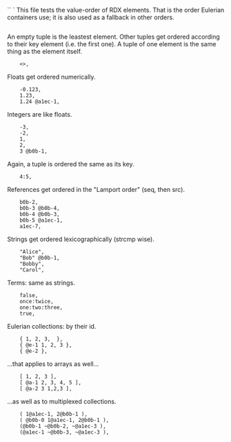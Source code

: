 `` `
This file tests the value-order of RDX elements.
That is the order Eulerian containers use; it is also used as a fallback in other orders.
```

```
An empty tuple is the leastest element.
Other tuples get ordered according to their key element (i.e. the first one).
A tuple of one element is the same thing as the element itself.
```
    <>,
```
Floats get ordered numerically.
```
    -0.123,
    1.23,
    1.24 @a1ec-1,
```
Integers are like floats.
```
    -3,
    -2,
    1,
    2,
    3 @b0b-1,
```
Again, a tuple is ordered the same as its key.
```
    4:5,
```
References get ordered in the "Lamport order" (seq, then src).
```
    b0b-2,
    b0b-3 @b0b-4,
    b0b-4 @b0b-3,
    b0b-5 @a1ec-1,
    a1ec-7,
```
Strings get ordered lexicographically (strcmp wise).
```
    "Alice",
    "Bob" @b0b-1,
    "Bobby",
    "Carol",
```
Terms: same as strings.
```
    false,
    once:twice,
    one:two:three,
    true,
```
Eulerian collections: by their id.
```
    { 1, 2, 3,  },
    { @e-1 1, 2, 3 },
    { @e-2 },
```
...that applies to arrays as well...
```
    [ 1, 2, 3 ],
    [ @a-1 2, 3, 4, 5 ],
    [ @a-2 3 1,2,3 ],
```
...as well as to multiplexed collections.
```
    ( 1@a1ec-1, 2@b0b-1 ),
    ( @b0b-0 1@a1ec-1, 2@b0b-1 ),
    (@b0b-1 ~@b0b-2, ~@a1ec-3 ),
    (@a1ec-1 ~@b0b-3, ~@a1ec-3 ),
````
